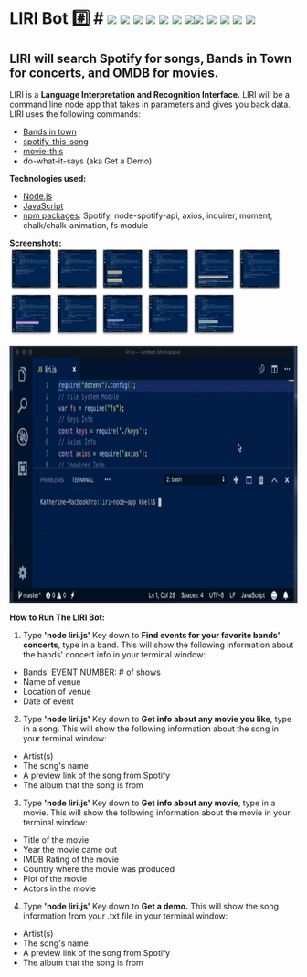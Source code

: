 # LIRI Bot :hash: &#35; <img src="https://img.icons8.com/color/48/000000/drum-set.png">&nbsp;<img src="https://img.icons8.com/color/48/000000/metal-music.png">&nbsp;<img src="https://img.icons8.com/color/48/000000/electronic-music.png">&nbsp;<img src="https://img.icons8.com/color/48/000000/rock-music.png">&nbsp;<img src="https://img.icons8.com/color/48/000000/documentary.png">&nbsp;<img src="https://img.icons8.com/color/48/000000/music-transcript.png">&nbsp;<img src="https://img.icons8.com/color/48/000000/dj.png"><img src="https://img.icons8.com/color/48/000000/matrix-desktop.png">&nbsp;<img src="https://img.icons8.com/color/48/000000/morpheus.png">&nbsp;<img src="https://img.icons8.com/color/48/000000/trinity.png">&nbsp;<img src="https://img.icons8.com/color/48/000000/neo.png">&nbsp;<img src="https://img.icons8.com/color/48/000000/matrix-hunter.png">
## LIRI will search Spotify for songs, Bands in Town for concerts, and OMDB for movies.
LIRI is a <b>Language Interpretation and Recognition Interface.</b> LIRI will be a command line node app that takes in parameters and gives you back data. LIRI uses the following commands:

* <a href="https://www.bandsintown.com/">Bands in town</a>
* <a href="https://www.spotify.com/">spotify-this-song</a>
* <a href="http://www.omdbapi.com/">movie-this</a>
* do-what-it-says (aka Get a Demo)

<b>Technologies used:</b>
* <a href="https://nodejs.org/en/">Node.js</a>
* <a href="https://www.w3schools.com/whatis/whatis_js.asp">JavaScript</a>
* <a href="https://www.npmjs.com/">npm packages</a>: Spotify, node-spotify-api, axios, inquirer, moment, chalk/chalk-animation, fs module

<b>Screenshots:</b><br>
<img src="https://raw.githubusercontent.com/katbytes/liri-node-app/master/assets/imgs/01.png" alt="screen 1" height="76" width="76">
<img src="https://raw.githubusercontent.com/katbytes/liri-node-app/master/assets/imgs/02.png" alt="screen 2" height="76" width="76">
<img src="https://raw.githubusercontent.com/katbytes/liri-node-app/master/assets/imgs/03.png" alt="screen 3" height="76" width="76">
<img src="https://raw.githubusercontent.com/katbytes/liri-node-app/master/assets/imgs/04.png" alt="screen 4" height="76" width="76">
<img src="https://raw.githubusercontent.com/katbytes/liri-node-app/master/assets/imgs/05.png" alt="screen 5" height="76" width="76">
<img src="https://raw.githubusercontent.com/katbytes/liri-node-app/master/assets/imgs/06.png" alt="screen 6" height="76" width="76">
<img src="https://raw.githubusercontent.com/katbytes/liri-node-app/master/assets/imgs/07.png" alt="screen 7" height="76" width="76">
<img src="https://raw.githubusercontent.com/katbytes/liri-node-app/master/assets/imgs/08.png" alt="screen 8" height="76" width="76">
<img src="https://raw.githubusercontent.com/katbytes/liri-node-app/master/assets/imgs/09.png" alt="screen 9" height="76" width="76">
<img src="https://raw.githubusercontent.com/katbytes/liri-node-app/master/assets/imgs/10.png" alt="screen 10" height="76" width="76">
<img src="https://raw.githubusercontent.com/katbytes/liri-node-app/master/assets/imgs/11.png" alt="screen 11" height="76" width="76">

<img src="https://raw.githubusercontent.com/katbytes/liri-node-app/master/assets/imgs/liri-node-app.gif" alt="demo" height="450" width="875">

<b>How to Run The LIRI Bot:</b>
1) Type <b>'node liri.js'</b> Key down to <b>Find events for your favorite bands' concerts</b>, type in a band. This will show the following information about the bands' concert info in your terminal window:
* Bands' EVENT NUMBER: # of shows
* Name of venue
* Location of venue
* Date of event
2) Type <b>'node liri.js'</b> Key down to <b>Get info about any movie you like</b>, type in a song. This will show the following information about the song in your terminal window:
* Artist(s)
* The song's name
* A preview link of the song from Spotify
* The album that the song is from
3) Type <b>'node liri.js'</b> Key down to <b>Get info about any movie</b>, type in a movie. This will show the following information about the movie in your terminal window:
* Title of the movie
* Year the movie came out
* IMDB Rating of the movie
* Country where the movie was produced
* Plot of the movie
* Actors in the movie
4) Type <b>'node liri.js'</b> Key down to <b>Get a demo.</b> This will show the song information from your .txt file in your terminal window:
* Artist(s)
* The song's name
* A preview link of the song from Spotify
* The album that the song is from
